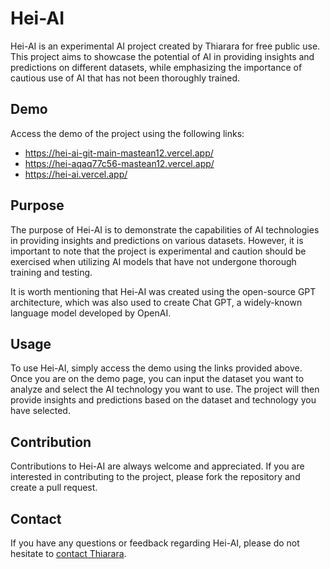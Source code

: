 <h1>Hei-AI</h1>
<p>Hei-AI is an experimental AI project created by Thiarara for free public use. This project aims to showcase the potential of AI in providing insights and predictions on different datasets, while emphasizing the importance of cautious use of AI that has not been thoroughly trained.</p>
<h2>Demo</h2>
<p>Access the demo of the project using the following links:</p>
<ul>
  <li><a href="https://hei-ai-git-main-mastean12.vercel.app/">https://hei-ai-git-main-mastean12.vercel.app/</a></li>
  <li><a href="https://hei-aqaq77c56-mastean12.vercel.app/">https://hei-aqaq77c56-mastean12.vercel.app/</a></li>
  <li><a href="https://hei-ai.vercel.app/">https://hei-ai.vercel.app/</a></li>
</ul>
<h2>Purpose</h2>
<p>The purpose of Hei-AI is to demonstrate the capabilities of AI technologies in providing insights and predictions on various datasets. However, it is important to note that the project is experimental and caution should be exercised when utilizing AI models that have not undergone thorough training and testing.</p>
<p>It is worth mentioning that Hei-AI was created using the open-source GPT architecture, which was also used to create Chat GPT, a widely-known language model developed by OpenAI.</p>
<h2>Usage</h2>
<p>To use Hei-AI, simply access the demo using the links provided above. Once you are on the demo page, you can input the dataset you want to analyze and select the AI technology you want to use. The project will then provide insights and predictions based on the dataset and technology you have selected.</p>
<h2>Contribution</h2>
<p>Contributions to Hei-AI are always welcome and appreciated. If you are interested in contributing to the project, please fork the repository and create a pull request.</p>
<h2>Contact</h2>
<p>If you have any questions or feedback regarding Hei-AI, please do not hesitate to <a href="https://thiarara.co.ke">contact Thiarara</a>.</p>
